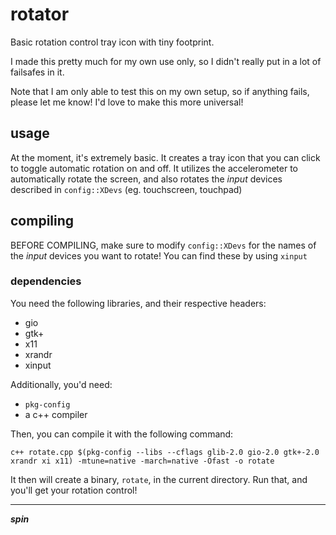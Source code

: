 # rotator
Basic rotation control tray icon with tiny footprint.

I made this pretty much for my own use only, so I didn't really put in a lot of failsafes in it.

Note that I am only able to test this on my own setup, so if anything fails, please let me know! I'd love to make this more universal!


## usage

At the moment, it's extremely basic. It creates a tray icon that you can click to toggle automatic rotation on and off. It utilizes the accelerometer to automatically rotate the screen, and also rotates the *input* devices described in `config::XDevs` (eg. touchscreen, touchpad)

## compiling

BEFORE COMPILING, make sure to modify `config::XDevs` for the names of the *input* devices you want to rotate! You can find these by using `xinput`

### dependencies

You need the following libraries, and their respective headers:

 - gio     
 - gtk+
 - x11
 - xrandr
 - xinput

Additionally, you'd need:

 - `pkg-config`
 - a c++ compiler

Then, you can compile it with the following command:

```
c++ rotate.cpp $(pkg-config --libs --cflags glib-2.0 gio-2.0 gtk+-2.0 xrandr xi x11) -mtune=native -march=native -Ofast -o rotate
```

It then will create a binary, `rotate`, in the current directory. Run that, and you'll get your rotation control!

---

***spin***
